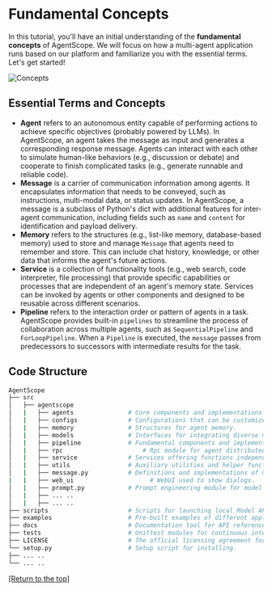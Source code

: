 # Fundamental Concepts

In this tutorial, you'll have an initial understanding of the **fundamental concepts** of AgentScope. We will focus on how a multi-agent application runs based on our platform and familiarize you with the essential terms. Let's get started!

![Concepts](https://img.alicdn.com/imgextra/i1/O1CN01ELiTw41KGKqTmWZua_!!6000000001136-2-tps-756-598.png)

## Essential Terms and Concepts

* **Agent** refers to an autonomous entity capable of performing actions to achieve specific objectives (probably powered by LLMs). In AgentScope, an agent takes the message as input and generates a corresponding response message. Agents can interact with each other to simulate human-like behaviors (e.g., discussion or debate) and cooperate to finish complicated tasks (e.g., generate runnable and reliable code).
* **Message** is a carrier of communication information among agents. It encapsulates information that needs to be conveyed, such as instructions, multi-modal data, or status updates.  In AgentScope, a message is a subclass of Python's dict with additional features for inter-agent communication, including fields such as `name` and `content` for identification and payload delivery.
* **Memory** refers to the structures (e.g., list-like memory, database-based memory) used to store and manage `Message` that agents need to remember and store. This can include chat history, knowledge, or other data that informs the agent's future actions.
* **Service** is a collection of functionality tools (e.g., web search, code interpreter, file processing) that provide specific capabilities or processes that are independent of an agent's memory state. Services can be invoked by agents or other components and designed to be reusable across different scenarios.
* **Pipeline** refers to the interaction order or pattern of agents in a task. AgentScope provides built-in `pipelines` to streamline the process of collaboration across multiple agents, such as `SequentialPipeline` and `ForLoopPipeline`. When a `Pipeline` is executed, the `message` passes from predecessors to successors with intermediate results for the task.


## Code Structure

```bash
AgentScope
├── src
│   ├── agentscope
│   |   ├── agents               # Core components and implementations pertaining to agents.
│   |   ├── configs              # Configurations that can be customized for the application's needs.
│   |   ├── memory               # Structures for agent memory.
│   |   ├── models               # Interfaces for integrating diverse model APIs.
│   |   ├── pipeline             # Fundamental components and implementations for running pipelines.
│   |   ├── rpc			             # Rpc module for agent distributed deployment.
│   |   ├── service              # Services offering functions independent of memory and state.
│   |   ├── utils                # Auxiliary utilities and helper functions.
│   |   ├── message.py           # Definitions and implementations of messaging between agents.
|   |   ├── web_ui				       # WebUI used to show dialogs.
│   |   ├── prompt.py            # Prompt engineering module for model input.
│   |   ├── ... ..
│   |   ├── ... ..
├── scripts                      # Scripts for launching local Model API
├── examples                     # Pre-built examples of different applications.
├── docs                         # Documentation tool for API reference.
├── tests                        # Unittest modules for continuous integration.
├── LICENSE                      # The official licensing agreement for AgentScope usage.
└── setup.py                     # Setup script for installing.
├── ... ..
└── ... ..
```



[[Return to the top]](#fundamental-concepts)